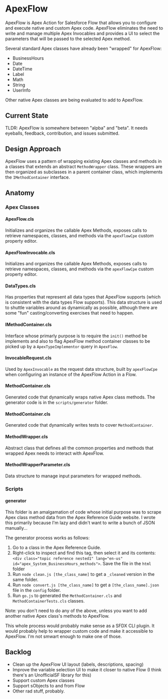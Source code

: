 # ApexFlow

ApexFlow is Apex Action for Salesforce Flow that allows you to configure and execute native and custom Apex code. ApexFlow eliminates the need to write and manage multiple Apex Invocables and provides a UI to select the parameters that will be passed to the selected Apex method.

Several standard Apex classes have already been "wrapped" for ApexFlow:

* BusinessHours
* Date
* DateTime
* Label
* Math
* String
* UserInfo

Other native Apex classes are being evaluated to add to ApexFlow.

## Current State

TLDR: ApexFlow is somewhere between "alpba" and "beta". It needs eyeballs, feedback, contribution, and issues submitted.

## Design Approach

ApexFlow uses a pattern of wrapping existing Apex classes and methods in a classes that extends an abstract `MethodWrapper` class. These wrappers are then organized as subclasses in a parent container class, which implements the `IMethodContainer` interface. 

## Anatomy

### Apex Classes

#### ApexFlow.cls
Initializes and organizes the callable Apex Methods, exposes calls to retrieve namespaces, classes, and methods via the `apexFlowCpe` custom property editor.

#### ApexFlowInvocable.cls
Initializes and organizes the callable Apex Methods, exposes calls to retrieve namespaces, classes, and methods via the `apexFlowCpe` custom property editor.

#### DataTypes.cls
Has properties that represent all data types that ApexFlow supports (which is consistent with the data types Flow supports). This data structure is used to shuttle variables around as dynamically as possible, although there are some "fun" casting/converting exercises that need to happen. 

#### IMethodContainer.cls
Interface whose primarly purpose is to require the `init()` method be implements and also to flag ApexFlow method container classes to be picked up by a `ApexTypeImplementor` query in `ApexFlow`.

#### InvocableRequest.cls
Used by `ApexInvocable` as the request data structure, built by `apexFlowCpe` when configuring an instance of the ApexFlow Action in a Flow. 

#### MethodContainer.cls
Generated code that dynamically wraps native Apex class methods. The generator code is in the `scripts/generator` folder.

#### MethodContainer.cls
Generated code that dynamically writes tests to cover `MethodContainer`.

#### MethodWrapper.cls
Abstract class that defines all the common properties and methods that wrapped Apex needs to interact with ApexFlow.

#### MethodWrapperParameter.cls
Data structure to manage input parameters for wrapped methods.

### Scripts

#### generator

This folder is an amalgamation of code whose initial purpose was to scrape Apex class method data from the Apex Reference Guide website. I wrote this primarily because I'm lazy and didn't want to write a bunch of JSON manually...

The generator process works as follows:

1. Go to a class in the Apex Reference Guide.
1. Right-click to inspect and find this tag, then select it and its contents: `<div class="topic reference nested1" lang="en-us" id="apex_System_BusinessHours_methods">`. Save the file in the `html` folder
1. Run `node clean.js [the_class_name]` to get a `_cleaned` version in the same folder.
1. Run `node convert.js [the_class_name]` to get a `[the_class_name].json` file in the `config` folder.
1. Run `go.js` to generated the `MethodContainer.cls` and `MethodContainerTests.cls` classes.

Note: you don't need to do any of the above, unless you want to add another native Apex class's methods to ApexFlow.

This whole process would probably make sense as a SFDX CLI plugin. It would probably help to wrapper custom code and make it accessible to ApexFlow. I'm not smwart enough to make one of those.

## Backlog

* Clean up the ApexFlow UI layout (labels, descriptions, spacing) 
* Improve the variable selection UI to make it closer to native Flow (I think there's an UnofficialSF library for this)
* Support custom Apex classes
* Support sObjects to and from Flow
* Other rad stuff, probably.